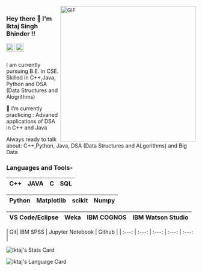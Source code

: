<img align="right" alt="GIF" src="https://media.giphy.com/media/u2pmTWUi0MXjyrMaVj/giphy.gif?cid=ecf05e47wq49zoyc6q3inmzef5mjg2rzjgsk7jv28lo746ti&rid=giphy.gif&ct=g" width="360"/>

### Hey there 👋 I'm Iktaj Singh Bhinder !!



<a href="https://www.linkedin.com/in/iktaj-bhinder/">
  <img align="left" alt="Iktaj Singh Bhinder Linkedin" width="22px" src="https://www.iconpacks.net/icons/1/free-linkedin-icon-112-thumb.png" />
  
</a>


<a href="https://www.hackerrank.com/iktajbhinder?hr_r=1">
  <img align="left" alt="Iktaj Singh Bhinder Hackerrank" width="22px" src="https://cdn.jsdelivr.net/npm/simple-icons@v3/icons/hackerrank.svg" />
  
</a>
<br></br>


I am currently pursuing B.E. in CSE.
</br>
Skilled in C++,Java, Python and DSA (Data Structures and Alogrithms)



🌱 I’m currently practicing : Advaned applications of DSA in C++ and Java

Always ready to talk about: C++,Python, Java, DSA (Data Structures and ALgorithms) and Big Data



### Languages and Tools-


| C++ | JAVA|  C | SQL | 
| :---:| :---:| :---: | :---: | 


| Python | Matplotlib |scikit | Numpy |
| :---: | :---: | :---: | :---: | 

| VS Code/Eclipse| Weka |IBM COGNOS| IBM Watson Studio |
| :---: | :---: | :---: | :---: |

| Git| IBM SPSS | Jupyter Notebook | Github |
| :---: | :---: | :---: | :---: | :---: |

![Iktaj's Stats Card](https://github-readme-stats.vercel.app/api?username=IktajBhinder&hide=contribs,prs&show_icons=true&line_height=30&theme=tokyonight)

![Iktaj's Language Card](https://github-readme-stats.vercel.app/api/top-langs/?username=IktajBhinder&show_icons=true&line_height=30&theme=chartreuse-dark&layout=compact)



